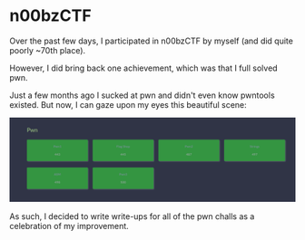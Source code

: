 # n00bzCTF

Over the past few days, I participated in n00bzCTF by myself (and did quite poorly ~70th place).

However, I did bring back one achievement, which was that I full solved pwn.

Just a few months ago I sucked at pwn and didn't even know pwntools existed. But now, I can gaze upon my eyes this beautiful scene:

![flex](flex.png)

As such, I decided to write write-ups for all of the pwn challs as a celebration of my improvement.
